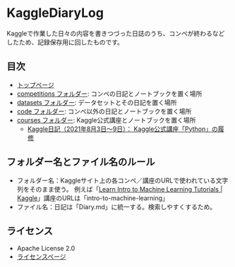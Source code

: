 KaggleDiaryLog
==============

Kaggleで作業した日々の内容を書きつづった日誌のうち、コンペが終わるなどしたため、記録保存用に回したものです。

目次
-------------

- [トップページ](https://github.com/isshiki/KaggleDiaryLog)
- [competitions フォルダー](https://github.com/isshiki/KaggleDiaryLog/tree/main/competitions): コンペの日記とノートブックを置く場所
- [datasets フォルダー](https://github.com/isshiki/KaggleDiaryLog/tree/main/datasets): データセットとその日記を置く場所
- [code フォルダー](https://github.com/isshiki/KaggleDiaryLog/tree/main/code): コンペ以外の日記とノートブックを置く場所
- [courses フォルダー](https://github.com/isshiki/KaggleDiaryLog/tree/main/courses): Kaggle公式講座とノートブックを置く場所
  - [Kaggle日記（2021年8月3日～9日）： Kaggle公式講座「Python」の履修](https://github.com/isshiki/KaggleDiaryLog/blob/main/courses/python/Diary.md)

フォルダー名とファイル名のルール
-------------

- フォルダー名：Kaggleサイト上の各コンペ／講座のURLで使われている文字列をそのまま使う。
  例えば「[Learn Intro to Machine Learning Tutorials | Kaggle](https://www.kaggle.com/learn/intro-to-machine-learning)」講座のURLは「intro-to-machine-learning」
- ファイル名：日記は「Diary.md」に統一する。検索しやすくするため。

ライセンス
-------------

- Apache License 2.0
- [ライセンスページ](https://github.com/isshiki/KaggleDiaryLog/blob/main/LICENSE)
